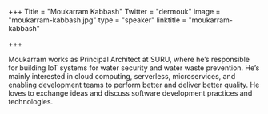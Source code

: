 +++
Title = "Moukarram Kabbash"
Twitter = "dermouk"
image = "moukarram-kabbash.jpg"
type = "speaker"
linktitle = "moukarram-kabbash"

+++

Moukarram works as Principal Architect at SURU, where he’s responsible for building IoT systems for water security and water waste prevention. He’s mainly interested in cloud computing, serverless, microservices, and enabling development teams to perform better and deliver better quality. He loves to exchange ideas and discuss software development practices and technologies. 
